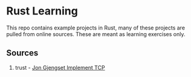 # Rust Learning
This repo contains example projects in Rust, many of these projects are pulled from online sources. These are meant as learning exercises only.
## Sources
1. trust - [Jon Gjengset Implement TCP](https://www.youtube.com/playlist?list=PLqbS7AVVErFivDY3iKAQk3_VAm8SXwt1X)
